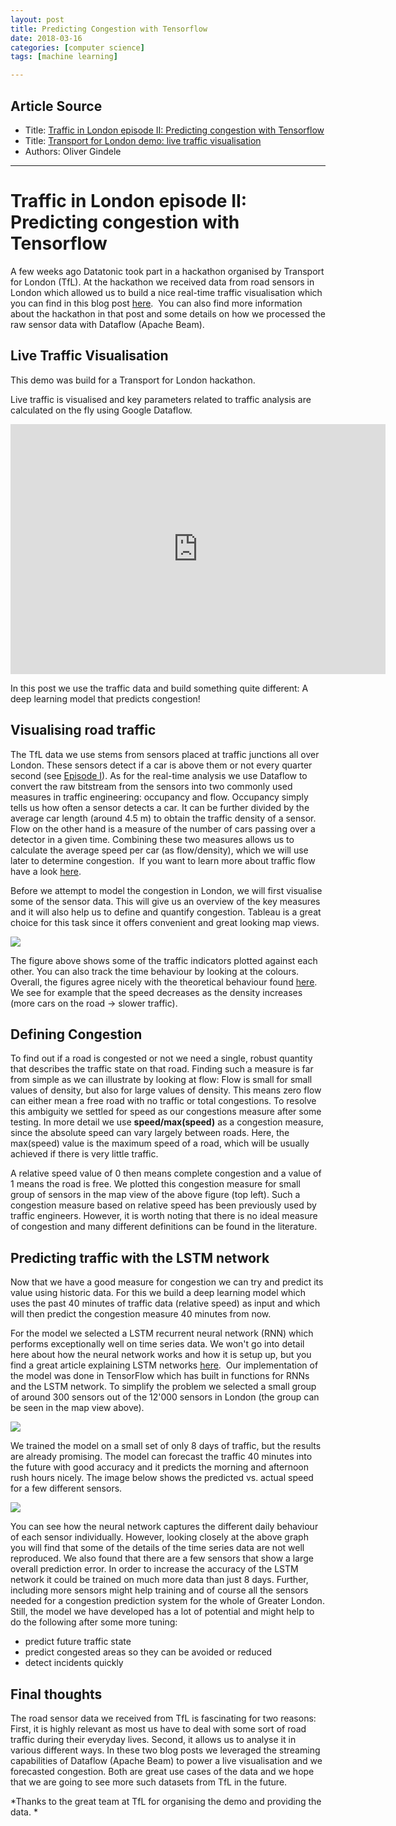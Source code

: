 ```yaml
---
layout: post
title: Predicting Congestion with Tensorflow
date: 2018-03-16
categories: [computer science]
tags: [machine learning]

---
```


## Article Source
* Title: [Traffic in London episode II: Predicting congestion with Tensorflow](http://blog.datatonic.com/2016/11/traffic-in-london-episode-ii-predicting.html)
* Title: [Transport for London demo: live traffic visualisation](https://www.youtube.com/watch?v=4X_p_zXnpMA)
* Authors: Oliver Gindele

---

# Traffic in London episode II: Predicting congestion with Tensorflow

A few weeks ago Datatonic took part in a hackathon organised by
Transport for London (TfL). At the hackathon we received data from road
sensors in London which allowed us to build a nice real-time traffic
visualisation which you can find in this blog
post [here](http://blog.datatonic.com/2016/10/traffic-in-london-episode-i-live.html).
 You can also find more information about the hackathon in that post and
some details on how we processed the raw sensor data with Dataflow
(Apache Beam).

## Live Traffic Visualisation

This demo was build for a Transport for London hackathon. 

Live traffic is visualised and key parameters related to traffic analysis are calculated on the fly using Google Dataflow. 

<iframe width="600" height="400" src="https://www.youtube.com/embed/4X_p_zXnpMA" frameborder="0" allow="autoplay; encrypted-media" allowfullscreen></iframe>

In this post we use the traffic data and build something quite
different: A deep learning model that predicts congestion!

## Visualising road traffic

The TfL data we use stems from sensors placed at traffic junctions all
over London. These sensors detect if a car is above them or not every
quarter second (see [Episode
I](http://blog.datatonic.com/2016/10/traffic-in-london-episode-i-live.html)).
As for the real-time analysis we use Dataflow to convert the raw
bitstream from the sensors into two commonly used measures in traffic
engineering: occupancy and flow. Occupancy simply tells us how often a
sensor detects a car. It can be further divided by the average car
length (around 4.5 m) to obtain the traffic density of a sensor. Flow on
the other hand is a measure of the number of cars passing over a
detector in a given time. Combining these two measures allows us to
calculate the average speed per car (as flow/density), which we will use
later to determine congestion.  If you want to learn more about traffic
flow have a look [here](https://en.wikipedia.org/wiki/Traffic_flow).

Before we attempt to model the congestion in London, we will first
visualise some of the sensor data. This will give us an overview of the
key measures and it will also help us to define and quantify congestion.
Tableau is a great choice for this task since it offers convenient and
great looking map views.

[![](https://2.bp.blogspot.com/-MLAL80onqss/V_esfCUc5sI/AAAAAAAAADI/n08CeADllK8RJHkSS77-ab79lP6tYx8gACK4B/s1600/Key%2BIndicators.jpg)](http://2.bp.blogspot.com/-MLAL80onqss/V_esfCUc5sI/AAAAAAAAADI/n08CeADllK8RJHkSS77-ab79lP6tYx8gACK4B/s1600/Key%2BIndicators.jpg)

The figure above shows some of the traffic indicators plotted against
each other. You can also track the time behaviour by looking at the
colours. Overall, the figures agree nicely with the theoretical
behaviour found [here](http://www.paulbennett.id.au/trafeng.php). We see
for example that the speed decreases as the density increases (more cars
on the road -&gt; slower traffic).

## Defining Congestion

To find out if a road is congested or not we need a single, robust
quantity that describes the traffic state on that road. Finding such a
measure is far from simple as we can illustrate by looking at flow: Flow
is small for small values of density, but also for large values of
density. This means zero flow can either mean a free road with no
traffic or total congestions. To resolve this ambiguity we settled for
speed as our congestions measure after some testing. In more detail we
use **speed/max(speed)** as a congestion measure, since the absolute
speed can vary largely between roads. Here, the max(speed) value is the
maximum speed of a road, which will be usually achieved if there is very
little traffic.

A relative speed value of 0 then means complete congestion and a value
of 1 means the road is free. We plotted this congestion measure for
small group of sensors in the map view of the above figure (top left).
Such a congestion measure based on relative speed has been previously
used by traffic engineers. However, it is worth noting that there is no
ideal measure of congestion and many different definitions can be found
in the literature.

## Predicting traffic with the LSTM network

Now that we have a good measure for congestion we can try and predict
its value using historic data. For this we build a deep learning model
which uses the past 40 minutes of traffic data (relative speed) as input
and which will then predict the congestion measure 40 minutes from now.

For the model we selected a LSTM recurrent neural network (RNN) which
performs exceptionally well on time series data. We won't go into detail
here about how the neural network works and how it is setup up, but you
find a great article explaining LSTM networks
[here](http://colah.github.io/posts/2015-08-Understanding-LSTMs/).  Our
implementation of the model was done in TensorFlow which has built in
functions for RNNs and the LSTM network. To simplify the problem we
selected a small group of around 300 sensors out of the 12'000 sensors
in London (the group can be seen in the map view above). 

[![](https://3.bp.blogspot.com/-qHzZp2QbepM/WBpiTEzO1zI/AAAAAAAAAEg/OfnMIv2YfLQYgiqcmkIFskclp-gLZCfnACK4B/s400/TfL-TF%2Bdiagram.jpg)](http://3.bp.blogspot.com/-qHzZp2QbepM/WBpiTEzO1zI/AAAAAAAAAEg/OfnMIv2YfLQYgiqcmkIFskclp-gLZCfnACK4B/s1600/TfL-TF%2Bdiagram.jpg)

We trained the model on a small set of only 8 days of traffic, but the
results are already promising. The model can forecast the traffic 40
minutes into the future with good accuracy and it predicts the morning
and afternoon rush hours nicely. The image below shows the predicted vs.
actual speed for a few different sensors.

[![](https://1.bp.blogspot.com/-c7vWb5vCME4/WCWiab7eesI/AAAAAAAAAHM/vLr2Ecg5dLgSUm2x9_ts7qIWmYaM30D7ACLcB/s1600/Sensor%2BPanel.png)](https://1.bp.blogspot.com/-c7vWb5vCME4/WCWiab7eesI/AAAAAAAAAHM/vLr2Ecg5dLgSUm2x9_ts7qIWmYaM30D7ACLcB/s1600/Sensor%2BPanel.png)

You can see how the neural network captures the different daily
behaviour of each sensor individually. However, looking closely at the
above graph you will find that some of the details of the time series
data are not well reproduced. We also found that there are a few sensors
that show a large overall prediction error. In order to increase the
accuracy of the LSTM network it could be trained on much more data than
just 8 days. Further, including more sensors might help training and of
course all the sensors needed for a congestion prediction system for the
whole of Greater London. Still, the model we have developed has a lot of
potential and might help to do the following after some more tuning:

+ predict future traffic state
+ predict congested areas so they can be avoided or reduced
+ detect incidents quickly

## Final thoughts

The road sensor data we received from TfL is fascinating for two
reasons: First, it is highly relevant as most us have to deal with some
sort of road traffic during their everyday lives. Second, it allows us
to analyse it in various different ways. In these two blog posts we
leveraged the streaming capabilities of Dataflow (Apache Beam) to power
a live visualisation and we forecasted congestion. Both are great use
cases of the data and we hope that we are going to see more such
datasets from TfL in the future.

*Thanks to the great team at TfL for organising the demo and providing
the data. *
